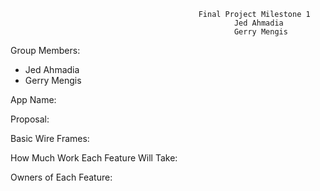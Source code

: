 
                                              Final Project Milestone 1
                                                      Jed Ahmadia
                                                      Gerry Mengis
                                                        





Group Members:
-	Jed Ahmadia
-	Gerry Mengis


App Name: 



Proposal:


Basic Wire Frames:


How Much Work Each Feature Will Take:



Owners of Each Feature:
